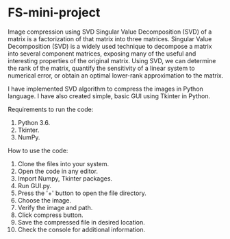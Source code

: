 # FS-mini-project
Image compression using SVD
Singular Value Decomposition (SVD) of a matrix is a factorization of that matrix into three matrices. Singular Value Decomposition (SVD) is a widely used technique to decompose a matrix into several component matrices, exposing many of the useful and interesting properties of the original matrix. Using SVD, we can determine the rank of the matrix, quantify the sensitivity of a linear system to numerical error, or obtain an optimal lower-rank approximation to the matrix.

I have implemented SVD algorithm to compress the images in Python language. I have also created simple, basic GUI using Tkinter in Python.

Requirements to run the code:
1. Python 3.6. 
2. Tkinter.
3. NumPy.

How to use the code:
1. Clone the files into your system.
2. Open the code in any editor.
3. Import Numpy, Tkinter packages.
4. Run GUI.py.
5. Press the '+' button to open the file directory.
6. Choose the image. 
7. Verify the image and path.
8. Click compress button.
9. Save the compressed file in desired location.
10. Check the console for additional information.
